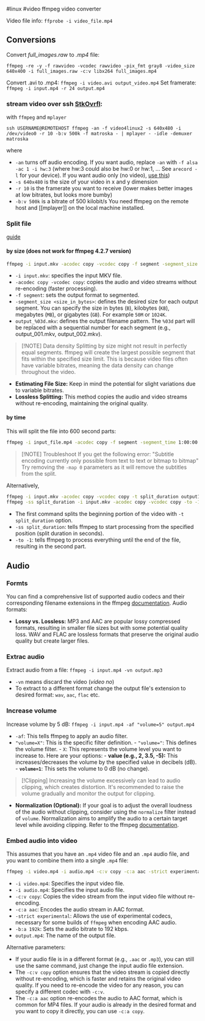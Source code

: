 #linux #video
ffmpeg video converter

Video file info: `ffprobe -i video_file.mp4`

## Conversions
Convert *full_images.raw* to *.mp4* file:
```shell
ffmpeg -re -y -f rawvideo -vcodec rawvideo -pix_fmt gray8 -video_size 640x400 -i full_images.raw -c:v libx264 full_images.mp4
```

Convert .avi to .mp4: `ffmpeg -i video.avi output_video.mp4`
Set framerate: `ffmpeg -i input.mp4 -r 24 output.mp4`

### stream video over ssh [StkOvrfl](https://unix.stackexchange.com/questions/2302/can-i-pipe-dev-video-over-ssh):
with `ffmpeg` and `mplayer`
```
ssh USERNAME@REMOTEHOST ffmpeg -an -f video4linux2 -s 640x480 -i /dev/video0 -r 10 -b:v 500k -f matroska - | mplayer - -idle -demuxer matroska
```
where
-   `-an` turns off audio encoding. If you want audio, replace `-an` with `-f alsa -ac 1 -i hw:3` (where hw:3 could also be hw:0 or hw:1, … See `arecord -l` for your device). If you want audio only (no video), [use this](https://unix.stackexchange.com/questions/116919/redirect-sound-microphone-via-ssh-how-to-telephone-via-ssh/116921#116921))
-   `-s 640x480` is the size of your video in x and y dimension
-   `-r 10` is the framerate you want to receive (lower makes better images at low bitrates, but looks more bumby)
-   `-b:v 500k` is a bitrate of 500 kilobit/s
You need ffmpeg on the remote host and [[mplayer]] on the local machine installed.

### Split file
[guide](https://www.baeldung.com/linux/ffmpeg-split-video-parts)
#### by size (does not work for ffmpeg 4.2.7 version)
```sh
ffmpeg -i input.mkv -acodec copy -vcodec copy -f segment -segment_size <size_in_bytes> output_%03d.mkv
```
- `-i input.mkv`: specifies the input MKV file.
- `-acodec copy -vcodec copy`: copies the audio and video streams without re-encoding (faster processing).
- `-f segment`: sets the output format to segmented.
- `-segment_size <size_in_bytes>`: defines the desired size for each output segment. You can specify the size in bytes (`B`), kilobytes (`KB`), megabytes (`MB`), or gigabytes (`GB`). For example `50M` or `1024K`.
- `output_%03d.mkv`: defines the output filename pattern. The `%03d` part will be replaced with a sequential number for each segment (e.g., output_001.mkv, output_002.mkv).

> [!NOTE] Data density
> Splitting by size might not result in perfectly equal segments. ffmpeg will create the largest possible segment that fits within the specified size limit. This is because video files often have variable bitrates, meaning the data density can change throughout the video.
- **Estimating File Size:** Keep in mind the potential for slight variations due to variable bitrates.
- **Lossless Splitting:** This method copies the audio and video streams without re-encoding, maintaining the original quality.

#### by time
This will split the file into 600 second parts:
```sh
ffmpeg -i input_file.mp4 -acodec copy -f segment -segment_time 1:00:00 -vcodec copy -reset_timestamps 1 -map 0 output_%d.mp4
```
> [!NOTE] Troubleshoot
> If you get the following error: "Subtitle encoding currently only possible from text to text or bitmap to bitmap"
> Try removing the `-map 0` parameters as it will remove the subtitles from the split.

Alternatively,
```sh
ffmpeg -i input.mkv -acodec copy -vcodec copy -t split_duration output1.mkv
ffmpeg -ss split_duration -i input.mkv -acodec copy -vcodec copy -to -1 output2.mkv
```
- The first command splits the beginning portion of the video with `-t split_duration` option.
- `-ss split_duration`: tells ffmpeg to start processing from the specified position (split duration in seconds).
- `-to -1`: tells ffmpeg to process everything until the end of the file, resulting in the second part.

## Audio
### Formts
You can find a comprehensive list of supported audio codecs and their corresponding filename extensions in the ffmpeg [documentation](https://ffmpeg.org/ffmpeg-codecs.html).
Audio formats:
- **Lossy vs. Lossless:** MP3 and AAC are popular lossy compressed formats, resulting in smaller file sizes but with some potential quality loss. WAV and FLAC are lossless formats that preserve the original audio quality but create larger files.
### Extrac audio
Extract audio from a file:
`ffmpeg -i input.mp4 -vn output.mp3`
 - `-vn` means discard the video (*video no*)
 - To extract to a different format change the output file's extension to desired format: `wav`, `aac`, `flac` etc.
### Increase volume
Increase volume by 5 dB: `ffmpeg -i input.mp4 -af "volume=5" output.mp4`
- `-af`: This tells ffmpeg to apply an audio filter.
- `"volume=X"`: This is the specific filter definition.
	    - `"volume="`: This defines the volume filter.
		    - `X`: This represents the volume level you want to increase to. Here are your options:
	        - **value (e.g., 2, 3.5, -5):** This increases/decreases the volume by the specified value in decibels (dB).
	        - **`volume=1`**: This sets the volume to 0 dB (no change).
> [!Clipping]
Increasing the volume excessively can lead to audio clipping, which creates distortion. It's recommended to raise the volume gradually and monitor the output for clipping.
- **Normalization (Optional):** If your goal is to adjust the overall loudness of the audio without clipping, consider using the `normalize` filter instead of `volume`. Normalization aims to amplify the audio to a certain target level while avoiding clipping. Refer to the ffmpeg [documentation](https://ffmpeg.org/ffmpeg-filters.htm).

### Embed audio into video
This assumes that you have an `.mp4` video file and an `.mp4` audio file, and you want to combine them into a single `.mp4` file:
```sh
ffmpeg -i video.mp4 -i audio.mp4 -c:v copy -c:a aac -strict experimental -b:a 192k output.mp4`
```
- `-i video.mp4`: Specifies the input video file.
- `-i audio.mp4`: Specifies the input audio file.
- `-c:v copy`: Copies the video stream from the input video file without re-encoding.
- `-c:a aac`: Encodes the audio stream in AAC format.
- `-strict experimental`: Allows the use of experimental codecs, necessary for some builds of `ffmpeg` when encoding AAC audio.
- `-b:a 192k`: Sets the audio bitrate to 192 kbps.
- `output.mp4`: The name of the output file.

Alternative parameters:
- If your audio file is in a different format (e.g., `.aac` or `.mp3`), you can still use the same command, just change the input audio file extension.
- The `-c:v copy` option ensures that the video stream is copied directly without re-encoding, which is faster and retains the original video quality. If you need to re-encode the video for any reason, you can specify a different codec with `-c:v`.
- The `-c:a aac` option re-encodes the audio to AAC format, which is common for MP4 files. If your audio is already in the desired format and you want to copy it directly, you can use `-c:a copy`.
